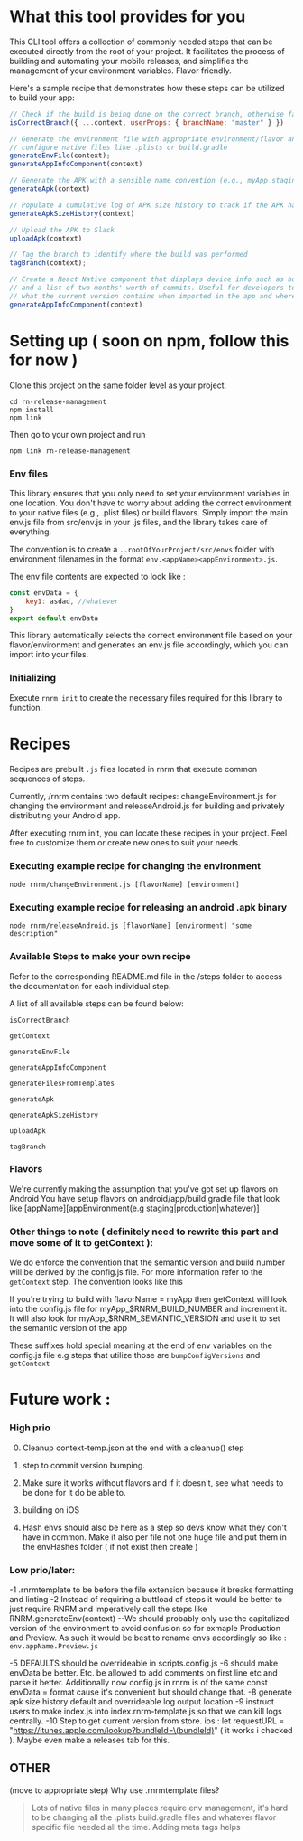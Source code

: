 # What this tool provides for you

This CLI tool offers a collection of commonly needed steps that can be executed directly from the root of your project. It facilitates the process of building and automating your mobile releases, and simplifies the management of your environment variables. Flavor friendly.

Here's a sample recipe that demonstrates how these steps can be utilized to build your app:

```js
// Check if the build is being done on the correct branch, otherwise fail
isCorrectBranch({ ...context, userProps: { branchName: "master" } })

// Generate the environment file with appropriate environment/flavor and
// configure native files like .plists or build.gradle
generateEnvFile(context);
generateAppInfoComponent(context)

// Generate the APK with a sensible name convention (e.g., myApp_staging_v1.0.0_buildNo1412_date.apk)
generateApk(context)

// Populate a cumulative log of APK size history to track if the APK has bloated in size
generateApkSizeHistory(context)

// Upload the APK to Slack
uploadApk(context)

// Tag the branch to identify where the build was performed
tagBranch(context);

// Create a React Native component that displays device info such as build version, semantic version,
// and a list of two months' worth of commits. Useful for developers to know
// what the current version contains when imported in the app and where it was built.
generateAppInfoComponent(context)
```

# Setting up ( soon on npm, follow this for now )

Clone this project on the same folder level as your project.

```
cd rn-release-management
npm install
npm link
```

Then go to your own project and run
```
npm link rn-release-management
```

### Env files

This library ensures that you only need to set your environment variables in one location. You don't have to worry about adding the correct environment to your native files (e.g., .plist files) or build flavors. Simply import the main env.js file from src/env.js in your .js files, and the library takes care of everything.

The convention is to create a `..rootOfYourProject/src/envs` folder with environment filenames in the format `env.<appName><appEnvironment>.js`.

The env file contents are expected to look like :
```js
const envData = {
    key1: asdad, //whatever
}
export default envData
```

This library automatically selects the correct environment file based on your flavor/environment and generates an env.js file accordingly, which you can import into your files.

### Initializing

Execute `rnrm init` to create the necessary files required for this library to function.

# Recipes

Recipes are prebuilt `.js` files located in rnrm that execute common sequences of steps.

Currently, /rnrm contains two default recipes: changeEnvironment.js for changing the environment and releaseAndroid.js for building and privately distributing your Android app.

After executing rnrm init, you can locate these recipes in your project. Feel free to customize them or create new ones to suit your needs.

### Executing example recipe for changing the environment
`node rnrm/changeEnvironment.js [flavorName] [environment]` 
### Executing example recipe for releasing an android .apk binary
`node rnrm/releaseAndroid.js [flavorName] [environment] "some description"`

### Available Steps to make your own recipe

Refer to the corresponding README.md file in the /steps folder to access the documentation for each individual step.

A list of all available steps can be found below:

`isCorrectBranch`

`getContext`

`generateEnvFile`

`generateAppInfoComponent`

`generateFilesFromTemplates`

`generateApk`

`generateApkSizeHistory`

`uploadApk`

`tagBranch`

### Flavors

We're currently making the assumption that you've got set up flavors on Android
You have setup flavors on android/app/build.gradle file that look like
[appName][appEnvironment(e.g staging|production|whatever)]

### Other things to note ( definitely need to rewrite this part and move some of it to getContext ):

We do enforce the convention that the semantic version and build number will be derived by the config.js file. For more information refer to the `getContext` step. The convention looks like this

If you're trying to build with flavorName = myApp then getContext will look into the config.js file for
myApp_$RNRM_BUILD_NUMBER and increment it. It will also look for myApp_$RNRM_SEMANTIC_VERSION and use it to set the semantic version of the app

These suffixes hold special meaning at the end of env variables on the config.js file
e.g steps that utilize those are `bumpConfigVersions` and `getContext`

# Future work :

### High prio

0. Cleanup context-temp.json at the end with a cleanup() step

1. step to commit version bumping.

2. Make sure it works without flavors and if it doesn't, see what needs to be done for it do be able to.

3. building on iOS

4. Hash envs should also be here as a step so devs know what they don't have in common. Make it also per file not one huge file and put them in the envHashes folder ( if not exist then create )

### Low prio/later:

-1 .rnrmtemplate to be before the file extension because it breaks formatting and linting
-2 Instead of requiring a buttload of steps it would be better to just require RNRM and imperatively call the steps like RNRM.generateEnv(context)
--We should probably only use the capitalized version of the environment to avoid confusion so for exmaple Production and Preview. As such it would be best to rename envs accordingly so like : 
`env.appName.Preview.js`

-5 DEFAULTS should be overrideable in scripts.config.js
-6 should make envData be better. Etc. be allowed to add comments on first line etc and parse it better. Additionally now config.js in rnrm is of the same const envData = format cause it's convenient but should change that. 
-8 generate apk size history default and overrideable log output location
-9 instruct users to make index.js into index.rnrm-template.js so that we can kill logs centrally.
-10 Step to get current version from store.
ios : let requestURL = "https://itunes.apple.com/lookup?bundleId=\(bundleId)" ( it works i checked ). Maybe even make a releases tab for this.

## OTHER

(move to appropriate step)
Why use .rnrmtemplate files?
> Lots of native files in many places require env management, it's hard to be changing all the .plists build.gradle files and whatever flavor specific file needed all the time. Adding meta tags helps